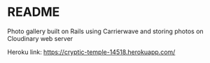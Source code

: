 # README

Photo gallery built on Rails using Carrierwave and storing photos on Cloudinary web server

Heroku link: https://cryptic-temple-14518.herokuapp.com/
